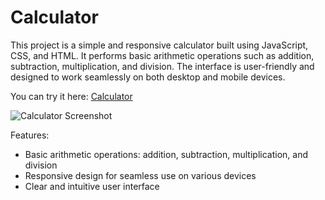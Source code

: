  # Calculator

This project is a simple and responsive calculator built using JavaScript, CSS, and HTML. It performs basic arithmetic operations such as addition, subtraction, multiplication, and division. The interface is user-friendly and designed to work seamlessly on both desktop and mobile devices.

You can try it here: [Calculator](https://lucekkk.github.io/calculator/)

![Calculator Screenshot](https://github.com/user-attachments/assets/cbc881e3-bf5c-41e1-884c-8aa05d46cde5)

Features:
- Basic arithmetic operations: addition, subtraction, multiplication, and division
- Responsive design for seamless use on various devices
- Clear and intuitive user interface

